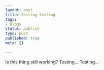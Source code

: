 ```yaml
--- 
layout: post
title: testing testing
tags: 
- Blogs
status: publish
type: post
published: true
meta: {}

---
```

Is this thing still working? Testing... Testing...
